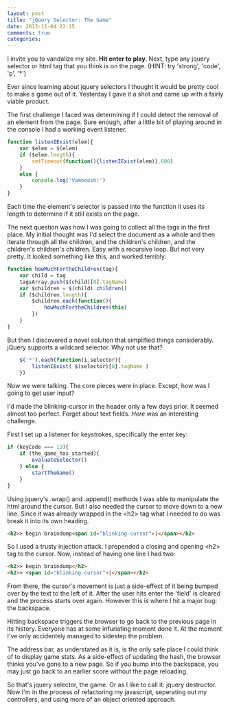 ```yaml
---
layout: post
title: "jQuery Selector: The Game"
date: 2013-11-04 22:15
comments: true
categories: 
---
```

I invite you to vandalize my site. **Hit enter to play**. Next, type any jquery selector or html tag that you think is on the page. (HINT: try 'strong', 'code', 'p', '*')

Ever since learning about jquery selectors I thought it would be pretty cool to make a game out of it. Yesterday I gave it a shot and came up with a fairly viable product.

The first challenge I faced was determining if I could detect the removal of an element from the page. Sure enough, after a little bit of playing around in the console I had a working event listener.

``` javascript
function listenIExist(elem){
	var $elem = $(elem)
	if ($elem.length){
		setTimeout(function(){listenIExist(elem)},600)
	}
	else {
		console.log('Vamooosh!')
	}
}
```

Each time the element's selector is passed into the function it uses its length to determine if it still exists on the page.

The next question was how I was going to collect all the tags in the first place. My initial thought was I'd select the document as a whole and then iterate through all the children, and the children's children, and the children's children's children. Easy with a recursive loop. But not very pretty. It looked something like this, and worked terribly:

``` javascript
function howMuchFortheChildren(tag){
	var child = tag
	tagsArray.push($(child)[0].tagName)
	var $children = $(child).children()
	if ($children.length){
		$children.each(function(){
			howMuchFortheChildren(this)
		})
	}
}
```

But then I discovered a novel solution that simplified things considerably. jQuery supports a wildcard selector. Why not use that?

``` javascript
	$('*').each(function(i,selector){
		listenIExist( $(selector)[0].tagName )
	})
```

Now we were talking. The core pieces were in place. Except, how was I going to get user input?

I'd made the blinking-cursor in the header only a few days prior. It seemed almost too perfect. Forget about text fields. *Here* was an interesting challenge.


First I set up a listener for keystrokes, specifically the enter key:

``` javascript
if (keyCode === 13){
	if (the_game_has_started){
		evaluateSelector()
	} else {
		startTheGame()
	}
}
```

Using jquery's .wrap() and .append() methods I was able to manipulate the html around the cursor. But I also needed the cursor to move down to a new line. Since it was already wrapped in the \<h2> tag what I needed to do was break it into its own heading.
``` html
<h2>> begin braindump<span id="blinking-cursor">|</span></h2>
```
So I used a trusty injection attack. I prepended a closing and opening \<h2> tag to the cursor. Now, instead of having one line I had two:
``` html
<h2>> begin braindump</h2>
<h2>> <span id="blinking-cursor">|</span></h2>
```

From there, the cursor's movement is just a side-effect of it being bumped over by the text to the left of it. After the user hits enter the 'field' is cleared and the process starts over again. However this is where I hit a major bug: the backspace.

Hitting backspace triggers the browser to go back to the previous page in its  history. Everyone has at some infuriating moment done it. At the moment I've only accidentely managed to sidestep the problem.

The address bar, as understated as it is, is the only safe place I could think of to display game stats. As a side-effect of updating the hash, the browser thinks you've  gone to a new page. So if you bump into the backspace, you may just go back to an earlier score without the page reloading.

So that's jquery selector, the game. Or as I like to call it: jquery destructor. Now I'm in the process of refactoring my javascript, seperating out my controllers, and using more of an object oriented approach.